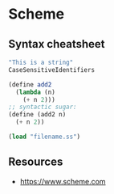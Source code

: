 # Scheme

## Syntax cheatsheet

```scheme
"This is a string"
CaseSensitiveIdentifiers

(define add2 
  (lambda (n)
    (+ n 2)))
;; syntactic sugar:
(define (add2 n)
  (+ n 2))

(load "filename.ss")
```

## Resources

* <https://www.scheme.com>

